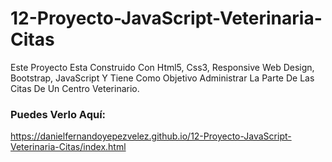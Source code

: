 # 12-Proyecto-JavaScript-Veterinaria-Citas
Este Proyecto Esta Construido Con Html5, Css3, Responsive Web Design, Bootstrap, JavaScript Y Tiene Como Objetivo Administrar 
La Parte De Las Citas De Un Centro Veterinario. 

### Puedes Verlo Aquí: 
https://danielfernandoyepezvelez.github.io/12-Proyecto-JavaScript-Veterinaria-Citas/index.html
